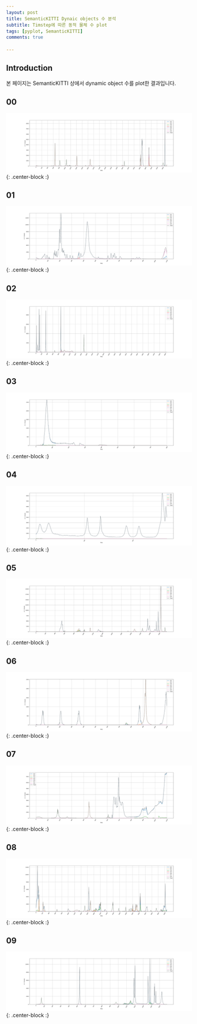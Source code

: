 ```yaml
---
layout: post
title: SemanticKITTI Dynaic objects 수 분석
subtitle: Timstep에 따른 동적 물체 수 plot
tags: [pyplot, SemanticKITTI]
comments: true

---
```

## Introduction

본 페이지는 SemanticKITTI 상에서 dynamic object 수를 plot한 결과입니다. 

## 00

![example00](/img/00.png){: .center-block :}

## 01

![example01](/img/01.png){: .center-block :}

## 02

![example02](/img/02.png){: .center-block :}

## 03

![example03](/img/03.png){: .center-block :}

## 04

![example04](/img/04.png){: .center-block :}

## 05

![example05](/img/05.png){: .center-block :}

## 06

![example06](/img/06.png){: .center-block :}

## 07

![example07](/img/07.png){: .center-block :}

## 08

![example08](/img/08.png){: .center-block :}

## 09

![example09](/img/09.png){: .center-block :}

